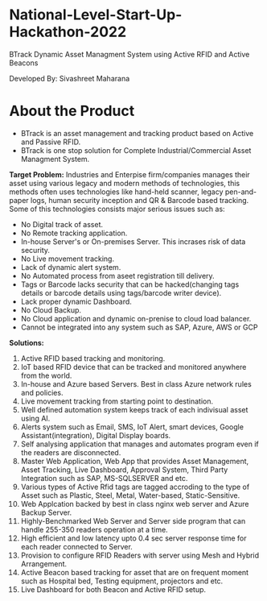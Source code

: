 # National-Level-Start-Up-Hackathon-2022

BTrack Dynamic Asset Managment System using Active RFID and Active Beacons 

Developed By:
Sivashreet Maharana

# About the Product

 -  BTrack is an asset management and tracking product based on Active and Passive RFID.
 -  BTrack is one stop solution for Complete Industrial/Commercial Asset Managment System.

**Target Problem:**
Industries and Enterpise firm/companies manages their asset using various legacy and modern methods of technologies, this methods often uses technologies like hand-held scanner, legacy pen-and-paper logs, human security inception and QR & Barcode based tracking. Some of this technologies consists major serious issues such as:

 - No Digital track of asset.
 - No Remote tracking application.
 - In-house Server's or On-premises Server. This incrases risk of data
   security.
 - No Live movement tracking. 
 - Lack of dynamic alert system.
 - No Automated process from aseet registration till delivery.
 - Tags or Barcode lacks security that can be hacked(changing tags
   details or barcode details using tags/barcode writer device).
 - Lack proper dynamic Dashboard.
 - No Cloud Backup.
 - No Cloud application and dynamic on-prenise to cloud load balancer.
 - Cannot be integrated into any system such as SAP, Azure, AWS or GCP

**Solutions:**
1.  Active RFID based tracking and monitoring.
2.  IoT based RFID device that can be tracked and monitored anywhere from the world.
3.  In-house and Azure based Servers. Best in class Azure network rules and policies.
4.  Live movement tracking from starting point to destination.
5.  Well defined automation system keeps track of each indivisual asset using AI.
6.  Alerts system such as Email, SMS, IoT Alert, smart devices, Google Assistant(integration), Digital Display boards.
7.  Self analysing application that manages and automates program even if the readers are disconnected.
8.  Master Web Application, Web App that provides Asset Management, Asset Tracking, Live Dashboard, Approval System, Third Party Integration such as SAP, MS-SQLSERVER and etc.
9.  Various types of Active Rfid tags are tagged accroding to the type of Asset such as Plastic, Steel, Metal, Water-based, Static-Sensitive.
10.  Web Applcation backed by best in class nginx web server and Azure Backup Server.
11.  Highly-Benchmarked Web Server and Server side program that can handle 255-350 readers operation at a time.
12.  High efficient and low latency upto 0.4 sec server response time for each reader connected to Server.
13.  Provision to configure RFID Readers with server using Mesh and Hybrid Arrangement.
14.  Active Beacon based tracking for asset that are on frequent moment such as Hospital bed, Testing equipment, projectors and etc.
15.  Live Dashboard for both Beacon and Active RFID setup.

